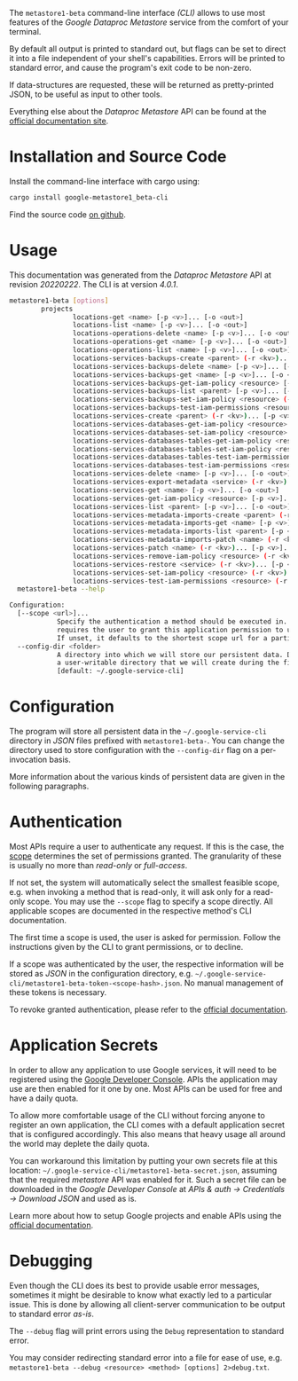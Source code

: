 <!---
DO NOT EDIT !
This file was generated automatically from 'src/generator/templates/cli/README.md.mako'
DO NOT EDIT !
-->
The `metastore1-beta` command-line interface *(CLI)* allows to use most features of the *Google Dataproc Metastore* service from the comfort of your terminal.

By default all output is printed to standard out, but flags can be set to direct it into a file independent of your shell's
capabilities. Errors will be printed to standard error, and cause the program's exit code to be non-zero.

If data-structures are requested, these will be returned as pretty-printed JSON, to be useful as input to other tools.

Everything else about the *Dataproc Metastore* API can be found at the
[official documentation site](https://cloud.google.com/dataproc-metastore/docs).

# Installation and Source Code

Install the command-line interface with cargo using:

```bash
cargo install google-metastore1_beta-cli
```

Find the source code [on github](https://github.com/Byron/google-apis-rs/tree/main/gen/metastore1_beta-cli).

# Usage

This documentation was generated from the *Dataproc Metastore* API at revision *20220222*. The CLI is at version *4.0.1*.

```bash
metastore1-beta [options]
        projects
                locations-get <name> [-p <v>]... [-o <out>]
                locations-list <name> [-p <v>]... [-o <out>]
                locations-operations-delete <name> [-p <v>]... [-o <out>]
                locations-operations-get <name> [-p <v>]... [-o <out>]
                locations-operations-list <name> [-p <v>]... [-o <out>]
                locations-services-backups-create <parent> (-r <kv>)... [-p <v>]... [-o <out>]
                locations-services-backups-delete <name> [-p <v>]... [-o <out>]
                locations-services-backups-get <name> [-p <v>]... [-o <out>]
                locations-services-backups-get-iam-policy <resource> [-p <v>]... [-o <out>]
                locations-services-backups-list <parent> [-p <v>]... [-o <out>]
                locations-services-backups-set-iam-policy <resource> (-r <kv>)... [-p <v>]... [-o <out>]
                locations-services-backups-test-iam-permissions <resource> (-r <kv>)... [-p <v>]... [-o <out>]
                locations-services-create <parent> (-r <kv>)... [-p <v>]... [-o <out>]
                locations-services-databases-get-iam-policy <resource> [-p <v>]... [-o <out>]
                locations-services-databases-set-iam-policy <resource> (-r <kv>)... [-p <v>]... [-o <out>]
                locations-services-databases-tables-get-iam-policy <resource> [-p <v>]... [-o <out>]
                locations-services-databases-tables-set-iam-policy <resource> (-r <kv>)... [-p <v>]... [-o <out>]
                locations-services-databases-tables-test-iam-permissions <resource> (-r <kv>)... [-p <v>]... [-o <out>]
                locations-services-databases-test-iam-permissions <resource> (-r <kv>)... [-p <v>]... [-o <out>]
                locations-services-delete <name> [-p <v>]... [-o <out>]
                locations-services-export-metadata <service> (-r <kv>)... [-p <v>]... [-o <out>]
                locations-services-get <name> [-p <v>]... [-o <out>]
                locations-services-get-iam-policy <resource> [-p <v>]... [-o <out>]
                locations-services-list <parent> [-p <v>]... [-o <out>]
                locations-services-metadata-imports-create <parent> (-r <kv>)... [-p <v>]... [-o <out>]
                locations-services-metadata-imports-get <name> [-p <v>]... [-o <out>]
                locations-services-metadata-imports-list <parent> [-p <v>]... [-o <out>]
                locations-services-metadata-imports-patch <name> (-r <kv>)... [-p <v>]... [-o <out>]
                locations-services-patch <name> (-r <kv>)... [-p <v>]... [-o <out>]
                locations-services-remove-iam-policy <resource> (-r <kv>)... [-p <v>]... [-o <out>]
                locations-services-restore <service> (-r <kv>)... [-p <v>]... [-o <out>]
                locations-services-set-iam-policy <resource> (-r <kv>)... [-p <v>]... [-o <out>]
                locations-services-test-iam-permissions <resource> (-r <kv>)... [-p <v>]... [-o <out>]
  metastore1-beta --help

Configuration:
  [--scope <url>]...
            Specify the authentication a method should be executed in. Each scope
            requires the user to grant this application permission to use it.
            If unset, it defaults to the shortest scope url for a particular method.
  --config-dir <folder>
            A directory into which we will store our persistent data. Defaults to
            a user-writable directory that we will create during the first invocation.
            [default: ~/.google-service-cli]

```

# Configuration

The program will store all persistent data in the `~/.google-service-cli` directory in *JSON* files prefixed with `metastore1-beta-`.  You can change the directory used to store configuration with the `--config-dir` flag on a per-invocation basis.

More information about the various kinds of persistent data are given in the following paragraphs.

# Authentication

Most APIs require a user to authenticate any request. If this is the case, the [scope][scopes] determines the 
set of permissions granted. The granularity of these is usually no more than *read-only* or *full-access*.

If not set, the system will automatically select the smallest feasible scope, e.g. when invoking a
method that is read-only, it will ask only for a read-only scope. 
You may use the `--scope` flag to specify a scope directly. 
All applicable scopes are documented in the respective method's CLI documentation.

The first time a scope is used, the user is asked for permission. Follow the instructions given 
by the CLI to grant permissions, or to decline.

If a scope was authenticated by the user, the respective information will be stored as *JSON* in the configuration
directory, e.g. `~/.google-service-cli/metastore1-beta-token-<scope-hash>.json`. No manual management of these tokens
is necessary.

To revoke granted authentication, please refer to the [official documentation][revoke-access].

# Application Secrets

In order to allow any application to use Google services, it will need to be registered using the 
[Google Developer Console][google-dev-console]. APIs the application may use are then enabled for it
one by one. Most APIs can be used for free and have a daily quota.

To allow more comfortable usage of the CLI without forcing anyone to register an own application, the CLI
comes with a default application secret that is configured accordingly. This also means that heavy usage
all around the world may deplete the daily quota.

You can workaround this limitation by putting your own secrets file at this location: 
`~/.google-service-cli/metastore1-beta-secret.json`, assuming that the required *metastore* API 
was enabled for it. Such a secret file can be downloaded in the *Google Developer Console* at 
*APIs & auth -> Credentials -> Download JSON* and used as is.

Learn more about how to setup Google projects and enable APIs using the [official documentation][google-project-new].


# Debugging

Even though the CLI does its best to provide usable error messages, sometimes it might be desirable to know
what exactly led to a particular issue. This is done by allowing all client-server communication to be 
output to standard error *as-is*.

The `--debug` flag will print errors using the `Debug` representation to standard error.

You may consider redirecting standard error into a file for ease of use, e.g. `metastore1-beta --debug <resource> <method> [options] 2>debug.txt`.


[scopes]: https://developers.google.com/+/api/oauth#scopes
[revoke-access]: http://webapps.stackexchange.com/a/30849
[google-dev-console]: https://console.developers.google.com/
[google-project-new]: https://developers.google.com/console/help/new/
